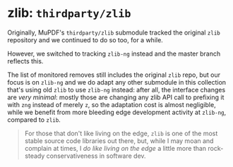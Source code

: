 # zlib: `thirdparty/zlib`

Originally, MuPDF's `thirdparty/zlib` submodule tracked the original `zlib` repository and we continued to do so too, for a while.

However, we switched to tracking `zlib-ng` instead and the master branch reflects this.

The list of monitored removes still includes the original `zlib` repo, but our focus is on `zlib-ng` and we do adapt any other submodule in this collection that's using old `zlib` to use `zlib-ng` instead: after all, the interface changes are *very minimal*: mostly those are changing any zlib API call to prefixing it with `zng` instead of merely `z`, so the adaptation cost is almost negligible, while we benefit from more bleeding edge development activity at `zlib-ng`, compared to `zlib`.

> For those that don't like living on the edge, `zlib` is one of the most stable source code libraries out there, but, while I may moan and complain at times, I *do like living on the edge* a little more than rock-steady conservativeness in software dev.

